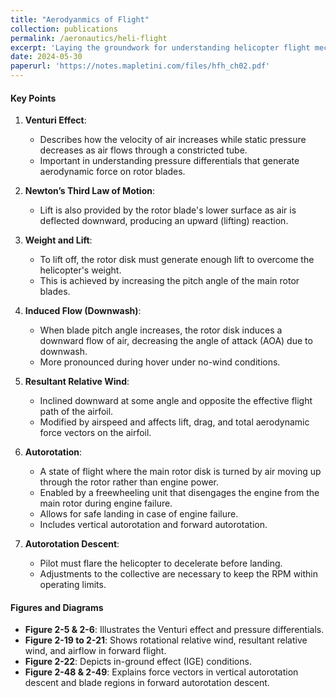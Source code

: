 ```yaml
---
title: "Aerodyanmics of Flight"
collection: publications
permalink: /aeronautics/heli-flight
excerpt: 'Laying the groundwork for understanding helicopter flight mechanics, emphasizing the critical role of aerodynamics in both normal and emergency flight situations.'
date: 2024-05-30
paperurl: 'https://notes.mapletini.com/files/hfh_ch02.pdf'
---
```


#### Key Points

1. **Venturi Effect**:
   - Describes how the velocity of air increases while static pressure decreases as air flows through a constricted tube.
   - Important in understanding pressure differentials that generate aerodynamic force on rotor blades.

2. **Newton’s Third Law of Motion**:
   - Lift is also provided by the rotor blade's lower surface as air is deflected downward, producing an upward (lifting) reaction.

3. **Weight and Lift**:
   - To lift off, the rotor disk must generate enough lift to overcome the helicopter's weight.
   - This is achieved by increasing the pitch angle of the main rotor blades.

4. **Induced Flow (Downwash)**:
   - When blade pitch angle increases, the rotor disk induces a downward flow of air, decreasing the angle of attack (AOA) due to downwash.
   - More pronounced during hover under no-wind conditions.

5. **Resultant Relative Wind**:
   - Inclined downward at some angle and opposite the effective flight path of the airfoil.
   - Modified by airspeed and affects lift, drag, and total aerodynamic force vectors on the airfoil.

6. **Autorotation**:
   - A state of flight where the main rotor disk is turned by air moving up through the rotor rather than engine power.
   - Enabled by a freewheeling unit that disengages the engine from the main rotor during engine failure.
   - Allows for safe landing in case of engine failure.
   - Includes vertical autorotation and forward autorotation.

7. **Autorotation Descent**:
   - Pilot must flare the helicopter to decelerate before landing.
   - Adjustments to the collective are necessary to keep the RPM within operating limits.

#### Figures and Diagrams
- **Figure 2-5 & 2-6**: Illustrates the Venturi effect and pressure differentials.
- **Figure 2-19 to 2-21**: Shows rotational relative wind, resultant relative wind, and airflow in forward flight.
- **Figure 2-22**: Depicts in-ground effect (IGE) conditions.
- **Figure 2-48 & 2-49**: Explains force vectors in vertical autorotation descent and blade regions in forward autorotation descent.